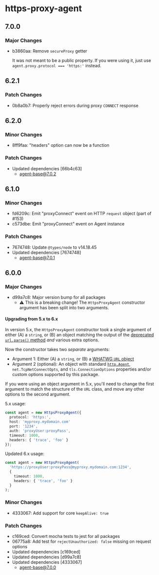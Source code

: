 # https-proxy-agent

## 7.0.0

### Major Changes

- b3860aa: Remove `secureProxy` getter

  It was not meant to be a public property. If you were using it, just use `agent.proxy.protocol === 'https:'` instead.

## 6.2.1

### Patch Changes

- 0b8a0b7: Properly reject errors during proxy `CONNECT` response

## 6.2.0

### Minor Changes

- 8ff9faa: "headers" option can now be a function

### Patch Changes

- Updated dependencies [66b4c63]
  - agent-base@7.0.2

## 6.1.0

### Minor Changes

- fd6209c: Emit "proxyConnect" event on HTTP `request` object (part of #153)
- c573dbe: Emit "proxyConnect" event on Agent instance

### Patch Changes

- 7674748: Update `@types/node` to v14.18.45
- Updated dependencies [7674748]
  - agent-base@7.0.1

## 6.0.0

### Major Changes

- d99a7c8: Major version bump for all packages
  - ⚠️ This is a breaking change! The `HttpsProxyAgent` constructor argument has been split into two arguments.

#### Upgrading from 5.x to 6.x

In version 5.x, the `HttpsProxyAgent` constructor took a single argument of either (A) a `string`, or (B) an object matching the output of
the [deprecated `url.parse()` method](https://nodejs.org/docs/latest-v14.x/api/url.html#url_url_parse_urlstring_parsequerystring_slashesdenotehost)
_and_ various extra options.

Now the constructor takes two _separate_ arguments:

- Argument 1: Either (A) a `string`, or (B) a [WHATWG `URL` object](https://nodejs.org/docs/latest-v14.x/api/url.html#url_the_whatwg_url_api)
- Argument 2 (optional): An object with standard [`http.Agent`](https://nodejs.org/docs/latest-v14.x/api/url.html#url_the_whatwg_url_api),
  `net.TcpNetConnectOpts`, and `tls.ConnectionOptions` properties and/or custom options supported by this package.

If you were using an object argument in 5.x, you'll need to change the first argument to match the structure of the `URL` class, and move
any other options to the second argument.

5.x usage:

```ts
const agent = new HttpsProxyAgent({
  protocol: 'https:',
  host: 'myproxy.mydomain.com'
  port: '1234',
  auth: 'proxyUser:proxyPass',
  timeout: 1000,
  headers: { 'trace', 'foo' }
});
```

Updated 6.x usage:

```ts
const agent = new HttpsProxyAgent(
  'https://proxyUser:proxyPass@myproxy.mydomain.com:1234',
  {
    timeout: 1000,
    headers: { 'trace', 'foo' }
  }
);
```

### Minor Changes

- 4333067: Add support for core `keepAlive: true`

### Patch Changes

- c169ced: Convert mocha tests to jest for all packages
- 06775a8: Add test for `rejectUnauthorized: false` missing on request options
- Updated dependencies [c169ced]
- Updated dependencies [d99a7c8]
- Updated dependencies [4333067]
  - agent-base@7.0.0
